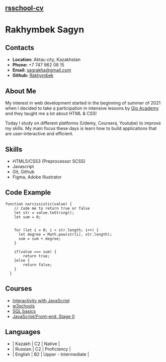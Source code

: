 ## [rsschool-cv](rsschool-cv)



# Rakhymbek Sagyn



## Contacts

* __Location:__ Aktau city, Kazakhstan
* __Phone:__ +7 747 962 08 15
* __Email:__ [sagrakha@gmail.com](sagrakha@gmail.com)
* __Github:__ [Rakhymbek](https://github.com/Rakhymbek)



## About Me

My interest in web development started in the beginning of summer of 2021 when I decided to take a participation in intensive lessons by [Glo Academy](https://glo.academy/) and they taught me a lot about HTML & CSS!

Today I study on different platforms (Udemy, Coursera, Youtube) to improve my skills. My main focus these days is learn how to build applications that are user-interactive and efficient.



## Skills

- HTML5/CSS3 (Preprocessor SCSS) 
- Javascript
- Git, Github 
- Figma, Adobe Illustrator



## Code Example

```
function narcissistic(value) {
    // Code me to return true or false
    let str = value.toString();
    let sum = 0;


    for (let i = 0; i < str.length; i++) {
      let degree = Math.pow(str[i], str.length);
      sum = sum + degree;
    }

    if(value === sum) {
        return true;
    }else {
        return false;
    }
  }
 ```



## Courses

- [Interactivity with JavaScript](https://coursera.org/share/4c4435afd1e77bc5e45a509ea28a9cb8)
- [w3schools](https://www.w3schools.com/)
- [SQL basics](https://www.asozykin.ru/courses/sql)
- [JavaScript/Front-end. Stage 0](https://rs.school/js-stage0/)



## Languages

- | Kazakh  | C2 | Native                |
- | Russian | C2 | Proficiency           |
- | English | B2 | Upper \- Intermediate |

